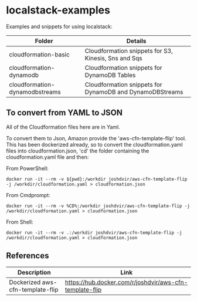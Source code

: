 # localstack-examples
Examples and snippets for using localstack:

| Folder | Details |
| ----------- | ------ |
| cloudformation-basic | Cloudformation snippets for S3, Kinesis, Sns and Sqs |
| cloudformation-dynamodb | Cloudformation snippets for DynamoDB Tables |
| cloudformation-dynamodbstreams | Cloudformation snippets for DynamoDB and DynamoDBStreams |


## To convert from YAML to JSON
All of the Cloudformation files here are in Yaml. 

To convert them to Json, Amazon provide the 'aws-cfn-template-flip' tool. This has been dockerized already, so to convert the cloudformation.yaml files into cloudformation.json, 'cd' the folder containing the cloudformation.yaml file and then:

From PowerShell:

```
docker run -it --rm -v ${pwd}:/workdir joshdvir/aws-cfn-template-flip -j /workdir/cloudformation.yaml > cloudformation.json
```

From Cmdprompt:

```
docker run -it --rm -v %CD%:/workdir joshdvir/aws-cfn-template-flip -j /workdir/cloudformation.yaml > cloudformation.json
```

From Shell:

```
docker run -it --rm -v .:/workdir joshdvir/aws-cfn-template-flip -j /workdir/cloudformation.yaml > cloudformation.json
```


## References
| Description | Link |
| ----------- | ------ |
| Dockerized aws-cfn-template-flip | https://hub.docker.com/r/joshdvir/aws-cfn-template-flip |
